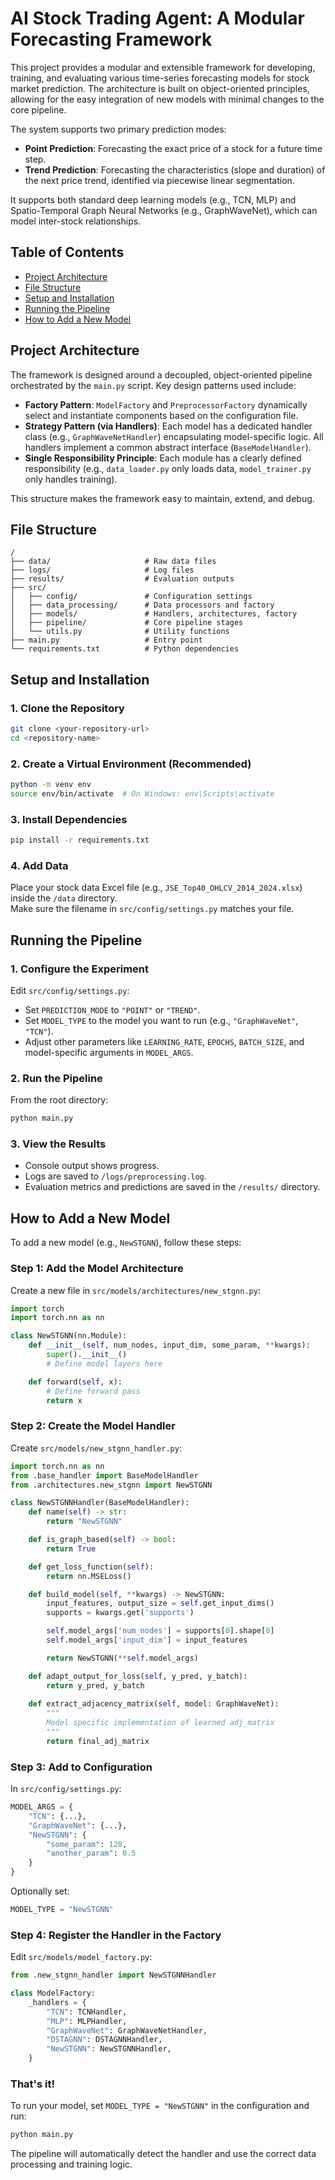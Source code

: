 # AI Stock Trading Agent: A Modular Forecasting Framework

This project provides a modular and extensible framework for developing, training, and evaluating various time-series forecasting models for stock market prediction. The architecture is built on object-oriented principles, allowing for the easy integration of new models with minimal changes to the core pipeline.

The system supports two primary prediction modes:

- **Point Prediction**: Forecasting the exact price of a stock for a future time step.
- **Trend Prediction**: Forecasting the characteristics (slope and duration) of the next price trend, identified via piecewise linear segmentation.

It supports both standard deep learning models (e.g., TCN, MLP) and Spatio-Temporal Graph Neural Networks (e.g., GraphWaveNet), which can model inter-stock relationships.

## Table of Contents

- [Project Architecture](#project-architecture)
- [File Structure](#file-structure)
- [Setup and Installation](#setup-and-installation)
- [Running the Pipeline](#running-the-pipeline)
- [How to Add a New Model](#how-to-add-a-new-model)

## Project Architecture

The framework is designed around a decoupled, object-oriented pipeline orchestrated by the `main.py` script. Key design patterns used include:

- **Factory Pattern**: `ModelFactory` and `PreprocessorFactory` dynamically select and instantiate components based on the configuration file.
- **Strategy Pattern (via Handlers)**: Each model has a dedicated handler class (e.g., `GraphWaveNetHandler`) encapsulating model-specific logic. All handlers implement a common abstract interface (`BaseModelHandler`).
- **Single Responsibility Principle**: Each module has a clearly defined responsibility (e.g., `data_loader.py` only loads data, `model_trainer.py` only handles training).

This structure makes the framework easy to maintain, extend, and debug.

## File Structure

```
/
├── data/                     # Raw data files
├── logs/                     # Log files
├── results/                  # Evaluation outputs
├── src/
│   ├── config/               # Configuration settings
│   ├── data_processing/      # Data processors and factory
│   ├── models/               # Handlers, architectures, factory
│   ├── pipeline/             # Core pipeline stages
│   └── utils.py              # Utility functions
├── main.py                   # Entry point
└── requirements.txt          # Python dependencies
```

## Setup and Installation

### 1. Clone the Repository

```bash
git clone <your-repository-url>
cd <repository-name>
```

### 2. Create a Virtual Environment (Recommended)

```bash
python -m venv env
source env/bin/activate  # On Windows: env\Scripts\activate
```

### 3. Install Dependencies

```bash
pip install -r requirements.txt
```

### 4. Add Data

Place your stock data Excel file (e.g., `JSE_Top40_OHLCV_2014_2024.xlsx`) inside the `/data` directory.  
Make sure the filename in `src/config/settings.py` matches your file.

## Running the Pipeline

### 1. Configure the Experiment

Edit `src/config/settings.py`:

- Set `PREDICTION_MODE` to `"POINT"` or `"TREND"`.
- Set `MODEL_TYPE` to the model you want to run (e.g., `"GraphWaveNet"`, `"TCN"`).
- Adjust other parameters like `LEARNING_RATE`, `EPOCHS`, `BATCH_SIZE`, and model-specific arguments in `MODEL_ARGS`.

### 2. Run the Pipeline

From the root directory:

```bash
python main.py
```

### 3. View the Results

- Console output shows progress.
- Logs are saved to `/logs/preprocessing.log`.
- Evaluation metrics and predictions are saved in the `/results/` directory.

## How to Add a New Model

To add a new model (e.g., `NewSTGNN`), follow these steps:

### Step 1: Add the Model Architecture

Create a new file in `src/models/architectures/new_stgnn.py`:

```python
import torch
import torch.nn as nn

class NewSTGNN(nn.Module):
    def __init__(self, num_nodes, input_dim, some_param, **kwargs):
        super().__init__()
        # Define model layers here

    def forward(self, x):
        # Define forward pass
        return x
```

### Step 2: Create the Model Handler

Create `src/models/new_stgnn_handler.py`:

```python
import torch.nn as nn
from .base_handler import BaseModelHandler
from .architectures.new_stgnn import NewSTGNN

class NewSTGNNHandler(BaseModelHandler):
    def name(self) -> str:
        return "NewSTGNN"

    def is_graph_based(self) -> bool:
        return True

    def get_loss_function(self):
        return nn.MSELoss()

    def build_model(self, **kwargs) -> NewSTGNN:
        input_features, output_size = self.get_input_dims()
        supports = kwargs.get('supports')

        self.model_args['num_nodes'] = supports[0].shape[0]
        self.model_args['input_dim'] = input_features

        return NewSTGNN(**self.model_args)

    def adapt_output_for_loss(self, y_pred, y_batch):
        return y_pred, y_batch
    
    def extract_adjacency_matrix(self, model: GraphWaveNet):
        """
        Model specific implementation of learned adj_matrix
        """
        return final_adj_matrix
```

### Step 3: Add to Configuration

In `src/config/settings.py`:

```python
MODEL_ARGS = {
    "TCN": {...},
    "GraphWaveNet": {...},
    "NewSTGNN": {
        "some_param": 128,
        "another_param": 0.5
    }
}
```

Optionally set:

```python
MODEL_TYPE = "NewSTGNN"
```

### Step 4: Register the Handler in the Factory

Edit `src/models/model_factory.py`:

```python
from .new_stgnn_handler import NewSTGNNHandler

class ModelFactory:
    _handlers = {
        "TCN": TCNHandler,
        "MLP": MLPHandler,
        "GraphWaveNet": GraphWaveNetHandler,
        "DSTAGNN": DSTAGNNHandler,
        "NewSTGNN": NewSTGNNHandler,
    }
```

### That's it!

To run your model, set `MODEL_TYPE = "NewSTGNN"` in the configuration and run:

```bash
python main.py
```

The pipeline will automatically detect the handler and use the correct data processing and training logic.

